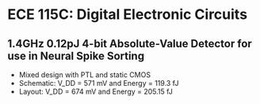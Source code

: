 # ECE 115C: Digital Electronic Circuits
## 1.4GHz 0.12pJ 4-bit Absolute-Value Detector for use in Neural Spike Sorting

- Mixed design with PTL and static CMOS
- Schematic: V_DD = 571 mV and Energy = 119.3 fJ 
- Layout: V_DD = 674 mV and Energy = 205.15 fJ
